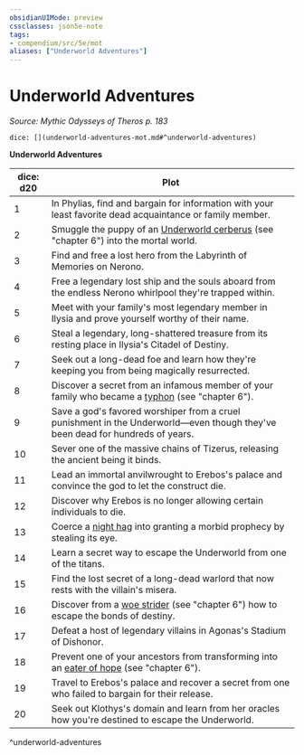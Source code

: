 ```yaml
---
obsidianUIMode: preview
cssclasses: json5e-note
tags:
- compendium/src/5e/mot
aliases: ["Underworld Adventures"]
---
```

# Underworld Adventures
*Source: Mythic Odysseys of Theros p. 183* 

`dice: [](underworld-adventures-mot.md#^underworld-adventures)`

**Underworld Adventures**

| dice: d20 | Plot |
|-----------|------|
| 1 | In Phylias, find and bargain for information with your least favorite dead acquaintance or family member. |
| 2 | Smuggle the puppy of an [Underworld cerberus](b_underworld-cerberus-mot.md) (see "chapter 6") into the mortal world. |
| 3 | Find and free a lost hero from the Labyrinth of Memories on Nerono. |
| 4 | Free a legendary lost ship and the souls aboard from the endless Nerono whirlpool they're trapped within. |
| 5 | Meet with your family's most legendary member in Ilysia and prove yourself worthy of their name. |
| 6 | Steal a legendary, long-shattered treasure from its resting place in Ilysia's Citadel of Destiny. |
| 7 | Seek out a long-dead foe and learn how they're keeping you from being magically resurrected. |
| 8 | Discover a secret from an infamous member of your family who became a [typhon](b_typhon-mot.md) (see "chapter 6"). |
| 9 | Save a god's favored worshiper from a cruel punishment in the Underworld—even though they've been dead for hundreds of years. |
| 10 | Sever one of the massive chains of Tizerus, releasing the ancient being it binds. |
| 11 | Lead an immortal anvilwrought to Erebos's palace and convince the god to let the construct die. |
| 12 | Discover why Erebos is no longer allowing certain individuals to die. |
| 13 | Coerce a [night hag](2.%20GM%20Tools/5eTools%20Compendium%20&%20Rules/_compendium/bestiary/fiend/b_night-hag.md) into granting a morbid prophecy by stealing its eye. |
| 14 | Learn a secret way to escape the Underworld from one of the titans. |
| 15 | Find the lost secret of a long-dead warlord that now rests with the villain's misera. |
| 16 | Discover from a [woe strider](b_woe-strider-mot.md) (see "chapter 6") how to escape the bonds of destiny. |
| 17 | Defeat a host of legendary villains in Agonas's Stadium of Dishonor. |
| 18 | Prevent one of your ancestors from transforming into an [eater of hope](b_eater-of-hope-mot.md) (see "chapter 6"). |
| 19 | Travel to Erebos's palace and recover a secret from one who failed to bargain for their release. |
| 20 | Seek out Klothys's domain and learn from her oracles how you're destined to escape the Underworld. |
^underworld-adventures